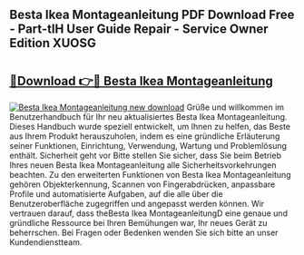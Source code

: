 ## Besta Ikea Montageanleitung PDF Download Free - Part-tlH User Guide Repair - Service Owner Edition XUOSG

# <h2><a href="http://df7w5zt.blite.top/?on=Besta+Ikea+Montageanleitung">🔗Download 👉🔴 Besta Ikea Montageanleitung</a></h2>

[![Besta Ikea Montageanleitung new download](https://i.imgur.com/lujVjoI.png)](http://df7w5zt.blite.top/?on=Besta+Ikea+Montageanleitung)
Grüße und willkommen im Benutzerhandbuch für Ihr neu aktualisiertes Besta Ikea Montageanleitung. Dieses Handbuch wurde speziell entwickelt, um Ihnen zu helfen, das Beste aus Ihrem Produkt herauszuholen, indem es eine gründliche Erläuterung seiner Funktionen, Einrichtung, Verwendung, Wartung und Problemlösung enthält. Sicherheit geht vor Bitte stellen Sie sicher, dass Sie beim Betrieb Ihres neuen Besta Ikea Montageanleitung alle Sicherheitsvorkehrungen beachten. Zu den erweiterten Funktionen von Besta Ikea Montageanleitung gehören Objekterkennung, Scannen von Fingerabdrücken, anpassbare Profile und automatisierte Aufgaben, auf die alle über die Benutzeroberfläche zugegriffen und angepasst werden können. Wir vertrauen darauf, dass theBesta Ikea MontageanleitungD eine genaue und gründliche Ressource bei Ihren Bemühungen war, Ihr neues Gerät zu beherrschen. Bei Fragen oder Bedenken wenden Sie sich bitte an unser Kundendienstteam.
